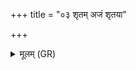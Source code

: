 +++
title = "०३ शृतम् अजं शृतया"

+++
<details><summary>मूलम् (GR)</summary>

शृतम् अजं शृतया प्रोर्णुहि त्वचा  
सर्वैर् अङ्गैः संभृतं विश्वरूपम् ।  
स उत् तिष्ठ प्रेहि नाकम् उत्तमं  
पद्भिश् चतुर्भिः प्रति तिष्ठ दिक्षु ॥
</details>